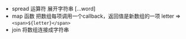- spread 运算符 展开字符串 [...word]
- map 函数 把数组每项调用一个callback，返回值是新数组的一项
    letter => `<span>${letter}</span>`
- join 将数组连接成字符串
